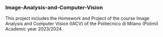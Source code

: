 ### Image-Analysis-and-Computer-Vision
This project includes the Homework and Project of the course Image Analysis and Computer Vision (IACV) of the Politecnico di Milano (Polimi) Academic year 2023/2024.

